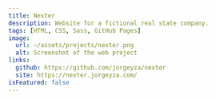 ```yaml
---
title: Nexter
description: Website for a fictional real state company.
tags: [HTML, CSS, Sass, GitHub Pages]
image:
  url: ~/assets/projects/nexter.png
  alt: Screenshot of the web project
links:
  github: https://github.com/jorgeyza/nexter
  site: https://nexter.jorgeyza.com/
isFeatured: false
---
```


